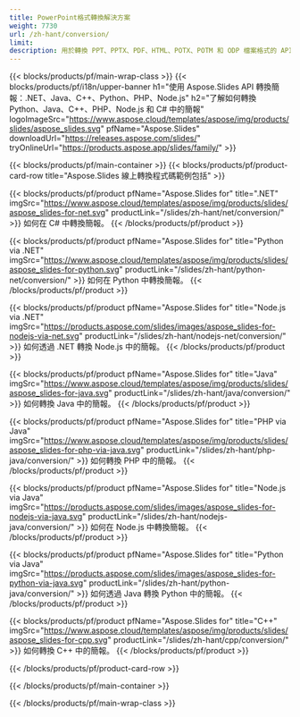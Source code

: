 ```yaml
---
title: PowerPoint格式轉換解決方案
weight: 7730
url: /zh-hant/conversion/
limit: 
description: 用於轉換 PPT、PPTX、PDF、HTML、POTX、POTM 和 ODP 檔案格式的 API
---
```


{{< blocks/products/pf/main-wrap-class >}}
{{< blocks/products/pf/i18n/upper-banner h1="使用 Aspose.Slides API 轉換簡報：.NET、Java、C++、Python、PHP、Node.js" h2="了解如何轉換 Python、Java、C++、PHP、Node.js 和 C# 中的簡報" logoImageSrc="https://www.aspose.cloud/templates/aspose/img/products/slides/aspose_slides.svg" pfName="Aspose.Slides" downloadUrl="https://releases.aspose.com/slides/" tryOnlineUrl="https://products.aspose.app/slides/family/" >}}

{{< blocks/products/pf/main-container >}}
{{< blocks/products/pf/product-card-row title="Aspose.Slides 線上轉換程式碼範例包括" >}}

{{< blocks/products/pf/product pfName="Aspose.Slides for" title=".NET" imgSrc="https://www.aspose.cloud/templates/aspose/img/products/slides/aspose_slides-for-net.svg" productLink="/slides/zh-hant/net/conversion/" >}}
如何在 C# 中轉換簡報。
{{< /blocks/products/pf/product >}}

{{< blocks/products/pf/product pfName="Aspose.Slides for" title="Python via .NET" imgSrc="https://www.aspose.cloud/templates/aspose/img/products/slides/aspose_slides-for-python.svg" productLink="/slides/zh-hant/python-net/conversion/" >}}
如何在 Python 中轉換簡報。
{{< /blocks/products/pf/product >}}

{{< blocks/products/pf/product pfName="Aspose.Slides for" title="Node.js via .NET" imgSrc="https://products.aspose.com/slides/images/aspose_slides-for-nodejs-via-net.svg" productLink="/slides/zh-hant/nodejs-net/conversion/" >}}
如何透過 .NET 轉換 Node.js 中的簡報。
{{< /blocks/products/pf/product >}}

{{< blocks/products/pf/product pfName="Aspose.Slides for" title="Java" imgSrc="https://www.aspose.cloud/templates/aspose/img/products/slides/aspose_slides-for-java.svg" productLink="/slides/zh-hant/java/conversion/" >}}
如何轉換 Java 中的簡報。
{{< /blocks/products/pf/product >}}

{{< blocks/products/pf/product pfName="Aspose.Slides for" title="PHP via Java" imgSrc="https://www.aspose.cloud/templates/aspose/img/products/slides/aspose_slides-for-php-via-java.svg" productLink="/slides/zh-hant/php-java/conversion/" >}}
如何轉換 PHP 中的簡報。
{{< /blocks/products/pf/product >}}

{{< blocks/products/pf/product pfName="Aspose.Slides for" title="Node.js via Java" imgSrc="https://products.aspose.com/slides/images/aspose_slides-for-nodejs-via-java.svg" productLink="/slides/zh-hant/nodejs-java/conversion/" >}}
如何在 Node.js 中轉換簡報。
{{< /blocks/products/pf/product >}}

{{< blocks/products/pf/product pfName="Aspose.Slides for" title="Python via Java" imgSrc="https://products.aspose.com/slides/images/aspose_slides-for-python-via-java.svg" productLink="/slides/zh-hant/python-java/conversion/" >}}
如何透過 Java 轉換 Python 中的簡報。
{{< /blocks/products/pf/product >}}

{{< blocks/products/pf/product pfName="Aspose.Slides for" title="C++" imgSrc="https://www.aspose.cloud/templates/aspose/img/products/slides/aspose_slides-for-cpp.svg" productLink="/slides/zh-hant/cpp/conversion/" >}}
如何轉換 C++ 中的簡報。
{{< /blocks/products/pf/product >}}

{{< /blocks/products/pf/product-card-row >}}

{{< /blocks/products/pf/main-container >}}

{{< /blocks/products/pf/main-wrap-class >}}
